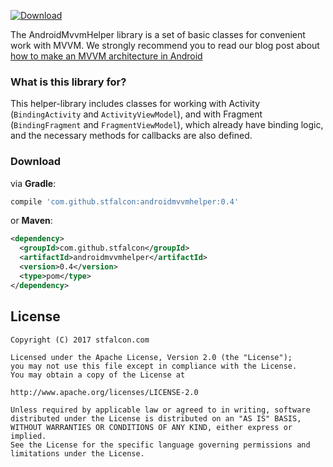 [ ![Download](https://api.bintray.com/packages/bevzaanton/maven/AndroidMvvmHelper/images/download.svg) ](https://bintray.com/bevzaanton/maven/AndroidMvvmHelper/_latestVersion)

The AndroidMvvmHelper library is a set of basic classes for convenient work with MVVM. We strongly recommend you to read our blog post about [how to make an MVVM architecture in Android](https://stfalcon.com/en/blog/post/android-mvvm)

### What is this library for?

This helper-library includes classes for working with Activity (`BindingActivity` and `ActivityViewModel`), and with Fragment (`BindingFragment` and `FragmentViewModel`), which already have binding logic, and the necessary methods for callbacks are also defined.

### Download

via **Gradle**:
```gradle
compile 'com.github.stfalcon:androidmvvmhelper:0.4'
```

or **Maven**:
```xml
<dependency>
  <groupId>com.github.stfalcon</groupId>
  <artifactId>androidmvvmhelper</artifactId>
  <version>0.4</version>
  <type>pom</type>
</dependency>
```

## License

```
Copyright (C) 2017 stfalcon.com

Licensed under the Apache License, Version 2.0 (the "License");
you may not use this file except in compliance with the License.
You may obtain a copy of the License at

http://www.apache.org/licenses/LICENSE-2.0

Unless required by applicable law or agreed to in writing, software
distributed under the License is distributed on an "AS IS" BASIS,
WITHOUT WARRANTIES OR CONDITIONS OF ANY KIND, either express or implied.
See the License for the specific language governing permissions and
limitations under the License.

```
